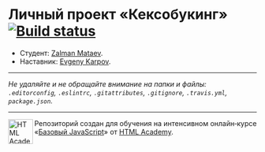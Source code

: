 # Личный проект «Кексобукинг» [![Build status][travis-image]][travis-url]

* Студент: [Zalman Mataev](https://up.htmlacademy.ru/javascript/11/user/345423).
* Наставник: [Evgeny Karpov](https://github.com/Paintrain86).

---

_Не удаляйте и не обращайте внимание на папки и файлы:_<br>
_`.editorconfig`, `.eslintrc`, `.gitattributes`, `.gitignore`, `.travis.yml`, `package.json`._

---

<a href="https://htmlacademy.ru/intensive/javascript"><img align="left" width="50" height="50" title="HTML Academy" src="https://up.htmlacademy.ru/static/img/intensive/javascript/logo-for-github.svg"></a>

Репозиторий создан для обучения на интенсивном онлайн‑курсе «[Базовый JavaScript](https://htmlacademy.ru/intensive/javascript)» от [HTML Academy](https://htmlacademy.ru).

[travis-image]: https://travis-ci.org/htmlacademy-javascript/345423-keksobooking.svg?branch=master
[travis-url]: https://travis-ci.org/htmlacademy-javascript/345423-keksobooking
